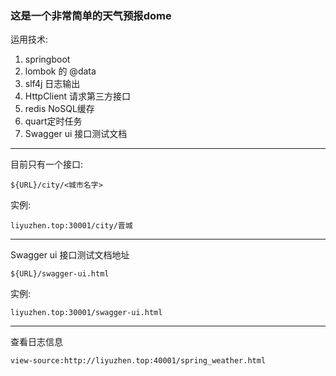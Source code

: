 ### 这是一个非常简单的天气预报dome

运用技术:

1. springboot
1. lombok 的 @data
1. slf4j 日志输出
1. HttpClient 请求第三方接口
1. redis NoSQL缓存
1. quart定时任务
1. Swagger ui 接口测试文档

---

目前只有一个接口:

```text
${URL}/city/<城市名字>
```
实例:
```text
liyuzhen.top:30001/city/晋城
```

---

Swagger ui 接口测试文档地址

```text
${URL}/swagger-ui.html
```
实例:
```text
liyuzhen.top:30001/swagger-ui.html
```

---

查看日志信息
```text
view-source:http://liyuzhen.top:40001/spring_weather.html
```
